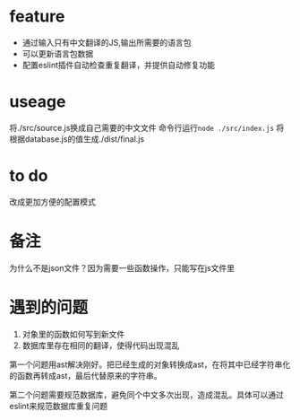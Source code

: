 # feature
- 通过输入只有中文翻译的JS,输出所需要的语言包
- 可以更新语言包数据
- 配置eslint插件自动检查重复翻译，并提供自动修复功能

# useage
将./src/source.js换成自己需要的中文文件
命令行运行```node ./src/index.js```
将根据database.js的值生成./dist/final.js

# to do
改成更加方便的配置模式

# 备注
为什么不是json文件？因为需要一些函数操作，只能写在js文件里

# 遇到的问题
1. 对象里的函数如何写到新文件
2. 数据库里存在相同的翻译，使得代码出现混乱

第一个问题用ast解决刚好。把已经生成的对象转换成ast，在将其中已经字符串化的函数再转成ast，最后代替原来的字符串。

第二个问题需要规范数据库，避免同个中文多次出现，造成混乱。具体可以通过eslint来规范数据库重复问题

